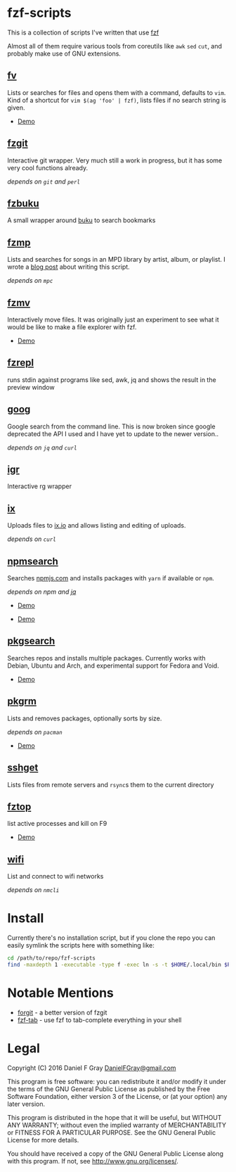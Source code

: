 # fzf-scripts

This is a collection of scripts I've written that use [fzf](https://github.com/junegunn/fzf)

Almost all of them require various tools from coreutils like `awk` `sed` `cut`, and probably make use of GNU extensions.

## [fv](fv)

Lists or searches for files and opens them with a command, defaults to `vim`. Kind of a shortcut for `vim $(ag 'foo' | fzf)`, lists files if no search string is given.


* [Demo](
[![asciicast](https://asciinema.org/a/sXeXaBsPaGkKm173ONMgUMAxP.svg)](https://asciinema.org/a/sXeXaBsPaGkKm173ONMgUMAxP)
)
## [fzgit](fzgit)

Interactive git wrapper. Very much still a work in progress, but it has some very cool functions already.

*depends on `git` and `perl`*

## [fzbuku](fzbuku)

A small wrapper around [buku](https://github.com/jarun/Buku) to search bookmarks

## [fzmp](fzmp)

Lists and searches for songs in an MPD library by artist, album, or playlist. I wrote a [blog post](https://danielfgray.gitlab.io/computers/fzmp) about writing this script.

*depends on `mpc`*

## [fzmv](fzmv)

Interactively move files. It was originally just an experiment to see what it would be like to make a file explorer with fzf.

* [Demo](
[![asciicast](https://asciinema.org/a/364316.svg)](https://asciinema.org/a/364316)
)

## [fzrepl](fzrepl)

runs stdin against programs like sed, awk, jq and shows the result in the preview window

## [goog](goog)

Google search from the command line. This is now broken since google deprecated the API I used and I have yet to update to the newer version..

*depends on `jq` and `curl`*

## [igr](igr)

Interactive rg wrapper

## [ix](ix)

Uploads files to [ix.io](http://ix.io) and allows listing and editing of uploads.

*depends on `curl`*

## [npmsearch](npmsearch)

Searches [npmjs.com](https://npmjs.com) and installs packages with `yarn` if available or `npm`.

*depends on npm and [jq](https://stedolan.github.io/jq/)*

* [Demo](
[![asciicast](https://asciinema.org/a/sXeXaBsPaGkKm173ONMgUMAxP.svg)](https://asciinema.org/a/sXeXaBsPaGkKm173ONMgUMAxP)
)

* [Demo](https://asciinema.org/a/178602)

## [pkgsearch](pkgsearch)

Searches repos and installs multiple packages. Currently works with Debian, Ubuntu and Arch, and experimental support for Fedora and Void.

* [Demo](
[![asciicast](https://asciinema.org/a/Kxwto9i3ioiDoJ3C9du18GKxc.svg)](https://asciinema.org/a/Kxwto9i3ioiDoJ3C9du18GKxc)
)

## [pkgrm](pkgrm)

Lists and removes packages, optionally sorts by size.

*depends on `pacman`*
* [Demo](
[![asciicast](https://asciinema.org/a/HOMwFt7shskjb6WaHb733ZiGZ.svg)](https://asciinema.org/a/HOMwFt7shskjb6WaHb733ZiGZ)
)
## [sshget](sshget)

Lists files from remote servers and `rsync`s them to the current directory

## [fztop](fztop)

list active processes and kill on F9

* [Demo](
[![asciicast](https://asciinema.org/a/IIFDLdxZhLyYxLgX9qAcrGmQ7.svg)](https://asciinema.org/a/IIFDLdxZhLyYxLgX9qAcrGmQ7)
)


## [wifi](wifi)

List and connect to wifi networks

*depends on `nmcli`*

# Install

Currently there's no installation script, but if you clone the repo you can easily symlink the scripts here with something like:

``` sh
cd /path/to/repo/fzf-scripts
find -maxdepth 1 -executable -type f -exec ln -s -t $HOME/.local/bin $PWD/fzf-scripts/{} \;
```

# Notable Mentions

* [forgit](https://github.com/wfxr/forgit) - a better version of fzgit
* [fzf-tab](https://github.com/Aloxaf/fzf-tab) - use fzf to tab-complete everything in your shell

# Legal
Copyright (C) 2016 Daniel F Gray <DanielFGray@gmail.com>

This program is free software: you can redistribute it and/or modify it under the terms of the GNU General Public License as published by the Free Software Foundation, either version 3 of the License, or (at your option) any later version.

This program is distributed in the hope that it will be useful, but WITHOUT ANY WARRANTY; without even the implied warranty of MERCHANTABILITY or FITNESS FOR A PARTICULAR PURPOSE.  See the GNU General Public License for more details.

You should have received a copy of the GNU General Public License along with this program.  If not, see <http://www.gnu.org/licenses/>.
